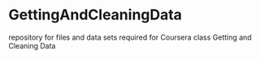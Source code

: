 GettingAndCleaningData
======================

repository for files and data sets required for Coursera class Getting and Cleaning Data
